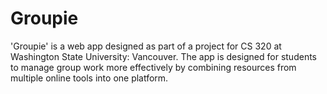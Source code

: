 # Groupie
'Groupie' is a web app designed as part of a project for CS 320 at Washington State University: Vancouver. The app is designed for students to manage group work more effectively by combining resources from multiple online tools into one platform.
